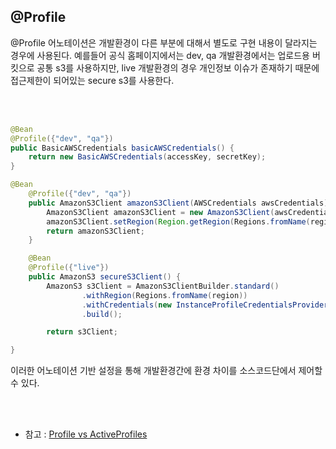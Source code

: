 ## @Profile



@Profile 어노테이션은 개발환경이 다른 부분에 대해서 별도로 구현 내용이 달라지는 경우에 사용된다. 예를들어 공식 홈페이지에서는 dev, qa 개발환경에서는 업로드용 버킷으로 공통 s3를 사용하지만, live 개발환경의 경우 개인정보 이슈가 존재하기 때문에 접근제한이 되어있는 secure s3를 사용한다. 

<br><br>



```java
@Bean
@Profile({"dev", "qa"})
public BasicAWSCredentials basicAWSCredentials() {
    return new BasicAWSCredentials(accessKey, secretKey);
}

@Bean
    @Profile({"dev", "qa"})
    public AmazonS3Client amazonS3Client(AWSCredentials awsCredentials) {
        AmazonS3Client amazonS3Client = new AmazonS3Client(awsCredentials);
        amazonS3Client.setRegion(Region.getRegion(Regions.fromName(region)));
        return amazonS3Client;
    }

    @Bean
    @Profile({"live"})
    public AmazonS3 secureS3Client() {
        AmazonS3 s3Client = AmazonS3ClientBuilder.standard()
                .withRegion(Regions.fromName(region))
                .withCredentials(new InstanceProfileCredentialsProvider(false))
                .build();

        return s3Client;

}
```

이러한 어노테이션 기반 설정을 통해 개발환경간에 환경 차이를 소스코드단에서 제어할수 있다.

<br><br>

* 참고 : [Profile vs ActiveProfiles](http://wonwoo.ml/index.php/post/1933)

